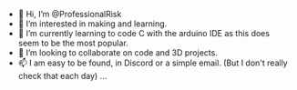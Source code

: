 - 👋 Hi, I’m @ProfessionalRisk
- 👀 I’m interested in making and learning. 
- 🌱 I’m currently learning to code C with the arduino IDE as this does seem to be the most popular.
- 💞️ I’m looking to collaborate on code and 3D projects.
- 📫 I am easy to be found, in Discord or a simple email. (But I don't really check that each day) ...

<!---
ProfessionalRisk/ProfessionalRisk is a ✨ special ✨ repository because its `README.md` (this file) appears on your GitHub profile.
You can click the Preview link to take a look at your changes.
--->

